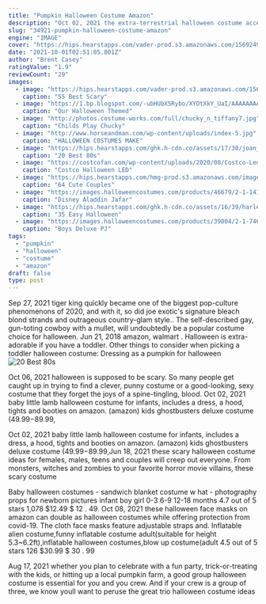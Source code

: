 ```yaml
---
title: "Pumpkin Halloween Costume Amazon"
description: "Oct 02, 2021 the extra-terrestrial halloween costume accessories. Party city elliot halloween costume kit for adults, e.T. The extra-terrestrial. Check prices and reviews on amazon."
slug: "34921-pumpkin-halloween-costume-amazon"
engine: "IMAGE"
cover: "https://hips.hearstapps.com/vader-prod.s3.amazonaws.com/1569249239-scary-halloween-costumes-scary-pumpkins-1569249224.png?crop=0.8329779673063256xw:1xh;center,top&resize=480:*"
date: "2021-10-01T02:51:05.801Z"
author: "Brent Casey"
ratingValue: "1.9"
reviewCount: "29"
images:
  - image: "https://hips.hearstapps.com/vader-prod.s3.amazonaws.com/1569249239-scary-halloween-costumes-scary-pumpkins-1569249224.png?crop=0.8329779673063256xw:1xh;center,top&resize=480:*"
    caption: "55 Best Scary"
  - image: "https://1.bp.blogspot.com/-ubHUbX5Rybo/XYOtXkY_UaI/AAAAAAAAAFg/472p6DwrSRgdDMh4RXH7_0zey-P0HDQUQCLcBGAsYHQ/s1600/fullsizeoutput_18b.jpeg"
    caption: "Our Halloween Themed"
  - image: "http://photos.costume-works.com/full/chucky_n_tiffany7.jpg"
    caption: "Childs Play Chucky"
  - image: "http://www.horseandman.com/wp-content/uploads/index-5.jpg"
    caption: "HALLOWEEN COSTUMES MAKE"
  - image: "https://hips.hearstapps.com/ghk.h-cdn.co/assets/17/30/joanjett.jpg?crop=1.0xw:1xh;center,top&resize=480:*"
    caption: "20 Best 80s"
  - image: "https://costcofan.com/wp-content/uploads/2020/08/Costco-Led-Halloween-Pumpkin-Front.jpg"
    caption: "Costco Halloween LED"
  - image: "https://hips.hearstapps.com/hmg-prod.s3.amazonaws.com/images/peter-peter-pumpkin-eater-couples-costumes-1538751753.jpg?crop=0.668xw:1.00xh;0.136xw,0&resize=480:*"
    caption: "64 Cute Couples"
  - image: "https://images.halloweencostumes.com/products/46679/2-1-141803/adult-jafar-costume-alt-1.jpg"
    caption: "Disney Aladdin Jafar"
  - image: "https://hips.hearstapps.com/ghk.h-cdn.co/assets/16/39/harley-quinn-makeup.jpg?crop=0.680xw:1.00xh;0.145xw,0&resize=480:*"
    caption: "35 Easy Halloween"
  - image: "https://images.halloweencostumes.com/products/39804/2-1-74650/deluxe-pj-masks-gecko-costume2.jpg"
    caption: "Boys Deluxe PJ"
tags:
  - "pumpkin"
  - "halloween"
  - "costume"
  - "amazon"
draft: false
type: post
---
```


Sep 27, 2021 tiger king quickly became one of the biggest pop-culture phenomenons of 2020, and with it, so did joe exotic's signature bleach blond strands and outrageous country-glam style.. The self-described gay, gun-toting cowboy with a mullet, will undoubtedly be a popular costume choice for halloween. Jun 21, 2018 amazon, walmart . Halloween is extra-adorable if you have a toddler.  Other things to consider when picking a toddler halloween costume: Dressing as a pumpkin for halloween
![20 Best 80s](https://hips.hearstapps.com/ghk.h-cdn.co/assets/17/30/joanjett.jpg?crop=1.0xw:1xh;center,top&resize=480:* "20 Best 80s")

Oct 06, 2021 halloween is supposed to be scary. So many people get caught up in trying to find a clever, punny costume or a good-looking, sexy costume that they forget the joys of a spine-tingling, blood. Oct 02, 2021 baby little lamb halloween costume for infants, includes a dress, a hood, tights and booties on amazon. (amazon) kids ghostbusters deluxe costume ($49.99-$89.99,
<!--inArticleAds-->

<!--galleryOne-->

Oct 02, 2021 baby little lamb halloween costume for infants, includes a dress, a hood, tights and booties on amazon. (amazon) kids ghostbusters deluxe costume ($49.99-$89.99,Jun 18, 2021 these scary halloween costume ideas for females, males, teens and couples will creep out everyone. From monsters, witches and zombies to your favorite horror movie villains, these scary costume
<!--inArticleAds-->

<!--galleryTwo-->

Baby halloween costumes - sandwich blanket costume w hat - photography props for newborn pictures infant boy girl 0-3 6-9 12-18 months 4.7 out of 5 stars 1,078 $12.49 $ 12 . 49. Oct 08, 2021 these halloween face masks on amazon can double as halloween costumes while offering protection from covid-19. The cloth face masks feature adjustable straps and. Inflatable alien costume,funny inflatable costume adult(suitable for height 5.3~6.2ft),inflatable halloween costumes,blow up costume(adult 4.5 out of 5 stars 126 $30.99 $ 30 . 99
<!--galleryThree-->

Aug 17, 2021 whether you plan to celebrate with a fun party, trick-or-treating with the kids, or hitting up a local pumpkin farm, a good group halloween costume is essential for you and you crew. And if your crew is a group of three, we know youll want to peruse the great trio halloween costume ideas